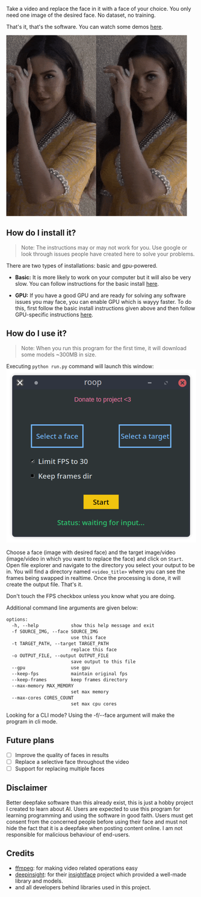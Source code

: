 Take a video and replace the face in it with a face of your choice. You only need one image of the desired face. No dataset, no training.

That's it, that's the software. You can watch some demos [here](https://drive.google.com/drive/folders/1KHv8n_rd3Lcr2v7jBq1yPSTWM554Gq8e?usp=sharing).

![demo-gif](demo.gif)

## How do I install it?
> Note: The instructions may or may not work for you. Use google or look through issues people have created here to solve your problems.

There are two types of installations: basic and gpu-powered.

- **Basic:** It is more likely to work on your computer but it will also be very slow. You can follow instructions for the basic install [here](https://github.com/s0md3v/roop/wiki/1.-Installation).

- **GPU:** If you have a good GPU and are ready for solving any software issues you may face, you can enable GPU which is wayyy faster. To do this, first follow the basic install instructions given above and then follow GPU-specific instructions [here](https://github.com/s0md3v/roop/wiki/2.-GPU-Acceleration).

## How do I use it?
> Note: When you run this program for the first time, it will download some models ~300MB in size.

Executing `python run.py` command will launch this window:
![gui-demo](gui-demo.png)

Choose a face (image with desired face) and the target image/video (image/video in which you want to replace the face) and click on `Start`. Open file explorer and navigate to the directory you select your output to be in. You will find a directory named `<video_title>` where you can see the frames being swapped in realtime. Once the processing is done, it will create the output file. That's it.

Don't touch the FPS checkbox unless you know what you are doing.

Additional command line arguments are given below:

```
options:
  -h, --help            show this help message and exit
  -f SOURCE_IMG, --face SOURCE_IMG
                        use this face
  -t TARGET_PATH, --target TARGET_PATH
                        replace this face
  -o OUTPUT_FILE, --output OUTPUT_FILE
                        save output to this file
  --gpu                 use gpu
  --keep-fps            maintain original fps
  --keep-frames         keep frames directory
  --max-memory MAX_MEMORY
                        set max memory
  --max-cores CORES_COUNT
                        set max cpu cores
```

Looking for a CLI mode? Using the -f/--face argument will make the program in cli mode.

## Future plans
- [ ] Improve the quality of faces in results
- [ ] Replace a selective face throughout the video
- [ ] Support for replacing multiple faces

## Disclaimer
Better deepfake software than this already exist, this is just a hobby project I created to learn about AI. Users are expected to use this program for learning programming and using the software in good faith. Users must get consent from the concerned people before using their face and must not hide the fact that it is a deepfake when posting content online. I am not responsible for malicious behaviour of end-users.

## Credits
- [ffmpeg](https://ffmpeg.org/): for making video related operations easy
- [deepinsight](https://github.com/deepinsight): for their [insightface](https://github.com/deepinsight/insightface) project which provided a well-made library and models.
- and all developers behind libraries used in this project.
